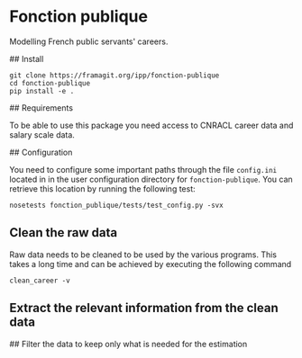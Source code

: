 # Fonction publique

Modelling French public servants' careers.

## Install

````shell
git clone https://framagit.org/ipp/fonction-publique
cd fonction-publique
pip install -e .
````

## Requirements

To be able to use this package you need access to CNRACL career data and salary scale data.


## Configuration

You need to configure some important paths through the file `config.ini` located in in the user configuration directory for `fonction-publique`.
You can retrieve this location by running the following test:
````shell
nosetests fonction_publique/tests/test_config.py -svx
````


## Clean the raw data

Raw data needs to be cleaned to be used by the various programs.
This takes a long time and can be achieved by executing the following command
````shell
clean_career -v
````

## Extract the relevant information from the clean data


## Filter the data to keep only what is needed for the estimation


  





